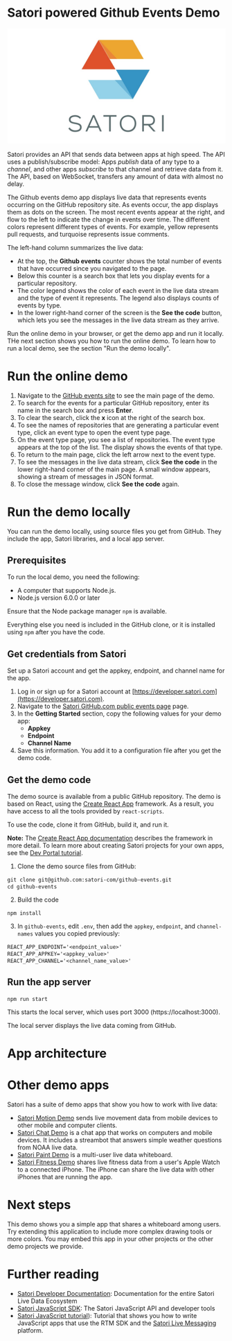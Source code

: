 # Satori powered Github Events Demo

![Satori Image](public/satori-logo-banner.jpg)


Satori provides an API that sends data between apps at high speed. The API uses a publish/subscribe model: Apps *publish* data of any type to a *channel*, and
other apps *subscribe* to that channel and retrieve data from it. The API, based on WebSocket, transfers any amount of data with almost no delay.

The Github events demo app displays live data that represents events occurring on the GitHub repository site. As events occur, the app displays them as dots on the screen. The most recent events appear at the right, and flow to the left to indicate the change in events over time.
The different colors represent different types of events. For example, yellow represents pull requests, and turquoise represents issue comments.

The left-hand column summarizes the live data:

* At the top, the **Github events** counter shows the total number of events that have occurred since you navigated to the page.
* Below this counter is a search box that lets you display events for a particular repository.
* The color legend shows the color of each event in the live data stream and the type of event it represents. The legend also displays counts of events by type.
* In the lower right-hand corner of the screen is the **See the code** button, which lets you see the messages in the live data stream as they arrive.

Run the online demo in your browser, or get the demo app and run it locally. THe next section shows you how to run the online demo. To learn how to run a local demo, see the section "Run the demo locally".

# Run the online demo

1. Navigate to the [GitHub events site](https://gh.satori.com) to see the main page of the demo.
2. To search for the events for a particular GitHub repository, enter its name in the search box and press **Enter**.
3. To clear the search, click the **x** icon at the right of the search box.
4. To see the names of repositories that are generating a particular event type, click an event type to open the event type page.
5. On the event type page, you see a list of repositories. The event type appears at the top of the list. The display shows the events of that type.
6. To return to the main page, click the left arrow next to the event type.
7. To see the messages in the live data stream, click **See the code** in the lower right-hand corner of the main page. A small window appears, showing a stream of messages in JSON format.
8. To close the message window, click **See the code** again.

# Run the demo locally
You can run the demo locally, using source files you get from GitHub. They include the app, Satori libraries, and a local app server.

## Prerequisites
To run the local demo, you need the following:

* A computer that supports Node.js.
* Node.js version 6.0.0 or later

Ensure that the Node package manager `npm` is available.

Everything else you need is included in the GitHub clone, or it is installed using `npm` after you have the code.

## Get credentials from Satori
Set up a Satori account and get the appkey, endpoint, and channel name for the app.

1. Log in or sign up for a Satori account at [https://developer.satori.com](https://developer.satori.com).
2. Navigate to the [Satori GitHub.com public events page](https://www.satori.com/channels/github-events) page.
3. In the **Getting Started** section, copy the following values for your demo app:
    * **Appkey**
    * **Endpoint**
    * **Channel Name**
4. Save this information. You add it to a configuration file after you get the demo code.

## Get the demo code
The demo source is available from a public GitHub repository. The demo is based on React, using the [Create React App](https://github.com/facebookincubator/create-react-app) framework. As a result, you have access to all the tools provided by `react-scripts`.

To use the code, clone it from GitHub, build it, and run it.

**Note:** The [Create React App documentation](https://github.com/facebookincubator/create-react-app/blob/master/README.md) describes the framework in more detail. To learn more about creating Satori projects for your own apps, see the [Dev Portal tutorial](https://www.satori.com/docs/tutorials/tutorial-steps-devportal).

1. Clone the demo source files from GitHub:

```
git clone git@github.com:satori-com/github-events.git
cd github-events
```

2. Build the code
```
npm install
```

3. In `github-events`, edit `.env`, then add the `appkey`, `endpoint`, and `channel-names` values you copied previously:

```
REACT_APP_ENDPOINT='<endpoint_value>'
REACT_APP_APPKEY='<appkey_value>'
REACT_APP_CHANNEL='<channel_name_value>'
```

## Run the app server
```
npm run start
```

This starts the local server, which uses port 3000 (https://localhost:3000).

The local server displays the live data coming from GitHub.

# App architecture

# Other demo apps
Satori has a suite of demo apps that show you how to work with live data:

* [Satori Motion Demo](https://github.com/satori-com/motion) sends live movement data from mobile devices to other mobile and computer clients.
* [Satori Chat Demo](https://github.com/satori-com/chat) is a chat app that works on computers and mobile devices. It includes a streambot that answers simple weather questions from NOAA live data.
* [Satori Paint Demo](https://github.com/satori-com/paint) is a multi-user live data whiteboard.
* [Satori Fitness Demo](https://github.com/satori-com/fitness) shares live fitness data from a user's Apple Watch to a connected iPhone. The iPhone can share the live data with other iPhones that are running the app.

# Next steps
This demo shows you a simple app that shares a whiteboard among users. Try extending this application to include more complex drawing tools or more colors. You may embed this app in your other projects or the other demo projects we provide.

# Further reading
* [Satori Developer Documentation](https://www.satori.com/docs/introduction/new-to-satori): Documentation for the entire Satori Live Data Ecosystem
* [Satori JavaScript SDK](https://github.com/satori-com/satori-rtm-sdk-js): The Satori JavaScript API and developer tools
* [Satori JavaScript tutorial](https://www.satori.com/docs/tutorials/javascript-tutorial)):  Tutorial that shows you how to write JavaScript apps that use the RTM SDK and the [Satori Live Messaging](https://www.satori.com/docs/using-satori/rtm-api) platform.
